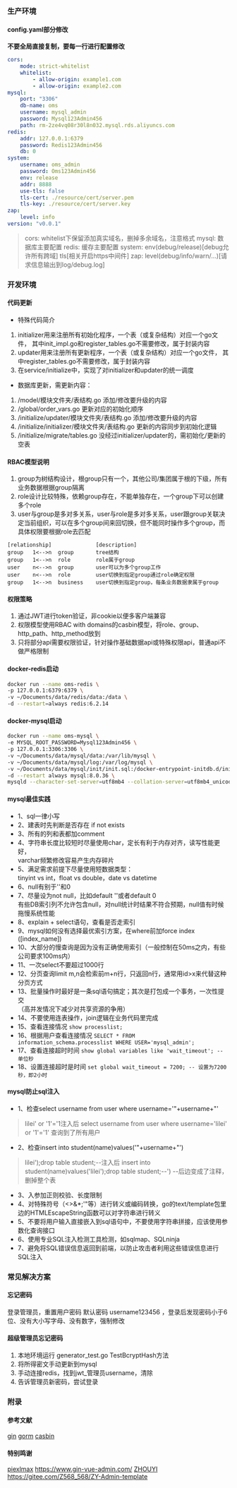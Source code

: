 
### 生产环境

#### config.yaml部分修改
**不要全局直接复制，要每一行进行配置修改**
```yaml
cors:
    mode: strict-whitelist
    whitelist:
        - allow-origin: example1.com
        - allow-origin: example2.com
mysql:
    port: "3306"
    db-name: oms
    username: mysql_admin
    password: Mysql123Admin456
    path: rm-2ze4vq08r30l8n032.mysql.rds.aliyuncs.com
redis:
    addr: 127.0.0.1:6379
    password: Redis123Admin456
    db: 0
system:
    username: oms_admin
    password: Oms123Admin456
    env: release
    addr: 8888
    use-tls: false
    tls-cert: ./resource/cert/server.pem
    tls-key: ./resource/cert/server.key
zap:
    level: info
version: "v0.0.1"
```
>cors: whitelist下保留添加真实域名，删掉多余域名，注意格式
>mysql: 数据库主要配置
>redis: 缓存主要配置
>system: env(debug/release)[debug允许所有跨域] tls[相关开启https中间件]
>zap: level(debug/info/warn/...)[请求信息输出到log/debug.log]


### 开发环境

#### 代码更新
* 特殊代码简介
1. initializer用来注册所有初始化程序，一个表（或复杂结构）对应一个go文件，
其中init_impl.go和register_tables.go不需要修改，属于封装内容
2. updater用来注册所有更新程序，一个表（或复杂结构）对应一个go文件，
其中register_tables.go不需要修改，属于封装内容
3. 在service/initialize中，实现了对initializer和updater的统一调度

* 数据库更新，需更新内容：
1. /model/模块文件夹/表结构.go 添加/修改要升级的内容
1. /global/order_vars.go 更新对应的初始化顺序
2. /initialize/updater/模块文件夹/表结构.go 添加/修改要升级的内容
3. /initialize/initializer/模块文件夹/表结构.go 更新的内容同步到初始化逻辑
4. /initialize/migrate/tables.go 没经过initializer/updater的，需初始化/更新的空表

#### RBAC模型说明
1. group为树结构设计，根group只有一个，其他公司/集团属于根的下级，所有业务数据根据group隔离
2. role设计比较特殊，依赖group存在，不能单独存在，一个group下可以创建多个role
3. user与group是多对多关系，user与role是多对多关系，user跟group关联决定当前组织，可以在多个group间来回切换，但不能同时操作多个group，而具体权限要根据role去匹配
```golang
[relationship]              [description]
group   1<-->n  group       tree结构
group   1<-->n  role        role属于group
user    n<-->n  group       user可以为多个group工作
user    n<-->n  role        user切换到指定group通过role确定权限
group   1<-->n  business    user切换到指定group，每条业务数据隶属于group
```

#### 权限策略
1. 通过JWT进行token验证，非cookie以便多客户端兼容
2. 权限模型使用RBAC with domains的casbin模型，将role、group、http_path、http_method放到
3. 只将部分api需要权限验证，针对操作基础数据api或特殊权限api，普通api不做严格限制

#### docker-redis启动
```sh
docker run --name oms-redis \
-p 127.0.0.1:6379:6379 \
-v ~/Documents/data/redis/data:/data \
-d --restart=always redis:6.2.14
```

#### docker-mysql启动
```sh
docker run --name oms-mysql \
-e MYSQL_ROOT_PASSWORD=Mysql123Admin456 \
-p 127.0.0.1:3306:3306 \
-v ~/Documents/data/mysql/data:/var/lib/mysql \
-v ~/Documents/data/mysql/log:/var/log/mysql \
-v ~/Documents/data/mysql/init/init.sql:/docker-entrypoint-initdb.d/init.sql \
-d --restart always mysql:8.0.36 \
mysqld --character-set-server=utf8mb4 --collation-server=utf8mb4_unicode_ci
```

#### mysql最佳实践
* 1、sql一律小写
* 2、建表时先判断是否存在 if not exists
* 3、所有的列和表都加comment
* 4、字符串长度比较短时尽量使用char，定长有利于内存对齐，读写性能更好，<br>
varchar频繁修改容易产生内存碎片
* 5、满足需求前提下尽量使用短数据类型：<br>
tinyint vs int，float vs double，date vs datetime
* 6、null有别于''和0
* 7、尽量设为not null，比如default ''或者default 0<br>
有些DB索引列不允许包含null，对null统计时结果不符合预期，null值有时候拖慢系统性能
* 8、explain + select语句，查看是否走索引
* 9、mysql如何没有选择最优索引方案，在where前加force index ([index_name])
* 10、大部分的慢查询是因为没有正确使用索引（一般控制在50ms之内，有些公司要求100ms内）
* 11、一次select不要超过1000行
* 12、分页查询limit m,n会检索前m+n行，只返回n行，通常用id>x来代替这种分页方式
* 13、批量操作时最好是一条sql语句搞定；其次是打包成一个事务，一次性提交<br>
（高并发情况下减少对共享资源的争用）
* 14、不要使用连表操作，join逻辑在业务代码里完成
* 15、查看连接情况 ```show processlist;```
* 16、根据用户查看连接情况 ```SELECT * FROM information_schema.processlist WHERE USER='mysql_admin';```
* 17、查看连接超时时间 ```show global variables like 'wait_timeout'; -- 单位秒```
* 18、设置连接超时是时间 ```set global wait_timeout = 7200; -- 设置为7200秒，即2小时```

#### mysql防止sql注入
* 1、检查select username from user where username='"+username+"'
>lilei' or '1'='1注入后 select username from user where username='lilei' or '1'='1'
>查询到了所有用户
* 2、检查insert into student(name)values('"+username+"')
>lilei');drop table student;--注入后 insert into student(name)values('lilei');drop table student;--')
>--后边变成了注释，删掉整个表
* 3、入参加正则校验、长度限制
* 4、对特殊符号（<>&*;'"等）进行转义或编码转换，go的text/template包里边的HTMLEscapeString函数可以对字符串进行转义
* 5、不要将用户输入直接嵌入到sql语句中，不要使用字符串拼接，应该使用参数化查询接口
* 6、使用专业SQL注入检测工具检测，如sqlmap、SQLninja
* 7、避免将SQL错误信息返回到前端，以防止攻击者利用这些错误信息进行SQL注入


### 常见解决方案

#### 忘记密码
登录管理员，重置用户密码
默认密码 username123456 ，登录后发现密码小于6位、没有大小写字母、没有数字，强制修改

#### 超级管理员忘记密码
1. 本地环境运行 generator_test.go TestBcryptHash方法
2. 将所得密文手动更新到mysql
3. 手动连接redis，找到jwt_管理员username，清除
4. 告诉管理员新密码，尝试登录


### 附录

#### 参考文献
[gin](https://learnku.com/docs/gin-gonic/1.7)
[gorm](https://learnku.com/docs/gorm/v2)
[casbin](https://casbin.org/zh/)

#### 特别鸣谢
[piexlmax](https://github.com/piexlmax)  https://www.gin-vue-admin.com/
[ZHOUYI](https://gitee.com/Z568_568)  https://gitee.com/Z568_568/ZY-Admin-template
